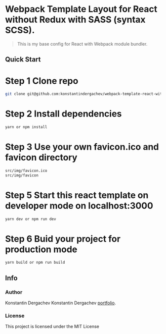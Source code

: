 # Webpack Template Layout for React without Redux with SASS (syntax SCSS).
> This is my base config for React with Webpack module bundler.

## Quick Start

# Step 1 Clone repo
```bash
git clone git@github.com:konstantindergachev/webpack-template-react-without-redux-and-with-sass.git
```
# Step 2 Install dependencies
```bash
yarn or npm install
```

# Step 3 Use your own favicon.ico and favicon directory
```bash
src/img/favicon.ico
src/img/favicon
```
# Step 5 Start this react template on developer mode on localhost:3000
```bash
yarn dev or npm run dev
```
# Step 6 Buid your project for production mode
```bash
yarn build or npm run build
```
## Info
### Author
Konstantin Dergachev
Konstantin Dergachev [portfolio](http://dergachevkonstantin.surge.sh/).

### License
This project is licensed under the MIT License